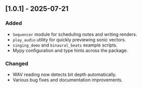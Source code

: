 ## [1.0.1] - 2025-07-21
### Added
- `Sequencer` module for scheduling notes and writing renders.
- `play_audio` utility for quickly previewing sonic vectors.
- `singing_demo` and `binaural_beats` example scripts.
- Mypy configuration and type hints across the package.

### Changed
- WAV reading now detects bit depth automatically.
- Various bug fixes and documentation improvements.

